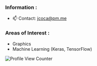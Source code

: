 ### Information :<br>
- 📫 Contact: [jcoca@pm.me](mailto:jcoca@pm.me)

### Areas of Interest :<br>
- Graphics
- Machine Learning (Keras, TensorFlow)

![Profile View Counter](https://komarev.com/ghpvc/?username=JCOCA-Tech)
